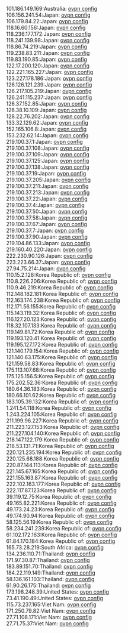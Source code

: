 101.186.149.169:Australia: [ovpn config](vpn/101_186_149_169.ovpn)  
106.156.241.54:Japan: [ovpn config](vpn/106_156_241_54.ovpn)  
106.179.84.22:Japan: [ovpn config](vpn/106_179_84_22.ovpn)  
118.16.60.156:Japan: [ovpn config](vpn/118_16_60_156.ovpn)  
118.236.177.172:Japan: [ovpn config](vpn/118_236_177_172.ovpn)  
118.241.139.98:Japan: [ovpn config](vpn/118_241_139_98.ovpn)  
118.86.74.219:Japan: [ovpn config](vpn/118_86_74_219.ovpn)  
119.238.83.211:Japan: [ovpn config](vpn/119_238_83_211.ovpn)  
119.83.190.85:Japan: [ovpn config](vpn/119_83_190_85.ovpn)  
122.17.200.120:Japan: [ovpn config](vpn/122_17_200_120.ovpn)  
122.221.165.227:Japan: [ovpn config](vpn/122_221_165_227.ovpn)  
123.227.178.186:Japan: [ovpn config](vpn/123_227_178_186.ovpn)  
126.126.121.239:Japan: [ovpn config](vpn/126_126_121_239.ovpn)  
126.217.105.219:Japan: [ovpn config](vpn/126_217_105_219.ovpn)  
126.241.115.237:Japan: [ovpn config](vpn/126_241_115_237.ovpn)  
126.37.152.85:Japan: [ovpn config](vpn/126_37_152_85.ovpn)  
126.38.10.109:Japan: [ovpn config](vpn/126_38_10_109.ovpn)  
128.22.76.202:Japan: [ovpn config](vpn/128_22_76_202.ovpn)  
133.32.129.62:Japan: [ovpn config](vpn/133_32_129_62.ovpn)  
152.165.106.8:Japan: [ovpn config](vpn/152_165_106_8.ovpn)  
153.232.62.14:Japan: [ovpn config](vpn/153_232_62_14.ovpn)  
219.100.37.1:Japan: [ovpn config](vpn/219_100_37_1.ovpn)  
219.100.37.108:Japan: [ovpn config](vpn/219_100_37_108.ovpn)  
219.100.37.109:Japan: [ovpn config](vpn/219_100_37_109.ovpn)  
219.100.37.125:Japan: [ovpn config](vpn/219_100_37_125.ovpn)  
219.100.37.138:Japan: [ovpn config](vpn/219_100_37_138.ovpn)  
219.100.37.19:Japan: [ovpn config](vpn/219_100_37_19.ovpn)  
219.100.37.205:Japan: [ovpn config](vpn/219_100_37_205.ovpn)  
219.100.37.211:Japan: [ovpn config](vpn/219_100_37_211.ovpn)  
219.100.37.213:Japan: [ovpn config](vpn/219_100_37_213.ovpn)  
219.100.37.22:Japan: [ovpn config](vpn/219_100_37_22.ovpn)  
219.100.37.4:Japan: [ovpn config](vpn/219_100_37_4.ovpn)  
219.100.37.50:Japan: [ovpn config](vpn/219_100_37_50.ovpn)  
219.100.37.58:Japan: [ovpn config](vpn/219_100_37_58.ovpn)  
219.100.37.67:Japan: [ovpn config](vpn/219_100_37_67.ovpn)  
219.100.37.7:Japan: [ovpn config](vpn/219_100_37_7.ovpn)  
219.100.37.90:Japan: [ovpn config](vpn/219_100_37_90.ovpn)  
219.104.86.133:Japan: [ovpn config](vpn/219_104_86_133.ovpn)  
219.160.40.220:Japan: [ovpn config](vpn/219_160_40_220.ovpn)  
222.230.90.126:Japan: [ovpn config](vpn/222_230_90_126.ovpn)  
223.223.66.37:Japan: [ovpn config](vpn/223_223_66_37.ovpn)  
27.94.75.214:Japan: [ovpn config](vpn/27_94_75_214.ovpn)  
110.15.2.128:Korea Republic of: [ovpn config](vpn/110_15_2_128.ovpn)  
110.8.226.206:Korea Republic of: [ovpn config](vpn/110_8_226_206.ovpn)  
110.9.46.219:Korea Republic of: [ovpn config](vpn/110_9_46_219.ovpn)  
112.148.182.181:Korea Republic of: [ovpn config](vpn/112_148_182_181.ovpn)  
112.163.174.238:Korea Republic of: [ovpn config](vpn/112_163_174_238.ovpn)  
112.171.56.155:Korea Republic of: [ovpn config](vpn/112_171_56_155.ovpn)  
115.143.119.32:Korea Republic of: [ovpn config](vpn/115_143_119_32.ovpn)  
116.127.20.123:Korea Republic of: [ovpn config](vpn/116_127_20_123.ovpn)  
118.32.107.133:Korea Republic of: [ovpn config](vpn/118_32_107_133.ovpn)  
119.149.81.72:Korea Republic of: [ovpn config](vpn/119_149_81_72.ovpn)  
119.193.120.41:Korea Republic of: [ovpn config](vpn/119_193_120_41.ovpn)  
119.195.127.172:Korea Republic of: [ovpn config](vpn/119_195_127_172.ovpn)  
121.140.179.154:Korea Republic of: [ovpn config](vpn/121_140_179_154.ovpn)  
121.140.63.175:Korea Republic of: [ovpn config](vpn/121_140_63_175.ovpn)  
121.159.58.83:Korea Republic of: [ovpn config](vpn/121_159_58_83.ovpn)  
175.113.107.68:Korea Republic of: [ovpn config](vpn/175_113_107_68.ovpn)  
175.125.156.5:Korea Republic of: [ovpn config](vpn/175_125_156_5.ovpn)  
175.202.52.36:Korea Republic of: [ovpn config](vpn/175_202_52_36.ovpn)  
180.64.36.183:Korea Republic of: [ovpn config](vpn/180_64_36_183.ovpn)  
180.66.101.62:Korea Republic of: [ovpn config](vpn/180_66_101_62.ovpn)  
183.105.39.132:Korea Republic of: [ovpn config](vpn/183_105_39_132.ovpn)  
1.241.54.118:Korea Republic of: [ovpn config](vpn/1_241_54_118.ovpn)  
1.243.224.105:Korea Republic of: [ovpn config](vpn/1_243_224_105.ovpn)  
211.199.96.227:Korea Republic of: [ovpn config](vpn/211_199_96_227.ovpn)  
211.223.127.153:Korea Republic of: [ovpn config](vpn/211_223_127_153.ovpn)  
211.227.104.140:Korea Republic of: [ovpn config](vpn/211_227_104_140.ovpn)  
218.147.122.179:Korea Republic of: [ovpn config](vpn/218_147_122_179.ovpn)  
218.53.131.71:Korea Republic of: [ovpn config](vpn/218_53_131_71.ovpn)  
220.121.235.194:Korea Republic of: [ovpn config](vpn/220_121_235_194.ovpn)  
220.125.68.188:Korea Republic of: [ovpn config](vpn/220_125_68_188.ovpn)  
220.87.144.113:Korea Republic of: [ovpn config](vpn/220_87_144_113.ovpn)  
221.145.67.165:Korea Republic of: [ovpn config](vpn/221_145_67_165.ovpn)  
221.155.163.87:Korea Republic of: [ovpn config](vpn/221_155_163_87.ovpn)  
222.102.163.177:Korea Republic of: [ovpn config](vpn/222_102_163_177.ovpn)  
222.117.87.123:Korea Republic of: [ovpn config](vpn/222_117_87_123.ovpn)  
39.119.12.75:Korea Republic of: [ovpn config](vpn/39_119_12_75.ovpn)  
49.165.82.221:Korea Republic of: [ovpn config](vpn/49_165_82_221.ovpn)  
49.173.24.23:Korea Republic of: [ovpn config](vpn/49_173_24_23.ovpn)  
49.174.90.94:Korea Republic of: [ovpn config](vpn/49_174_90_94.ovpn)  
58.125.56.19:Korea Republic of: [ovpn config](vpn/58_125_56_19.ovpn)  
58.234.241.239:Korea Republic of: [ovpn config](vpn/58_234_241_239.ovpn)  
61.102.172.163:Korea Republic of: [ovpn config](vpn/61_102_172_163.ovpn)  
61.84.170.184:Korea Republic of: [ovpn config](vpn/61_84_170_184.ovpn)  
165.73.28.219:South Africa: [ovpn config](vpn/165_73_28_219.ovpn)  
134.236.110.71:Thailand: [ovpn config](vpn/134_236_110_71.ovpn)  
171.97.30.87:Thailand: [ovpn config](vpn/171_97_30_87.ovpn)  
183.89.151.70:Thailand: [ovpn config](vpn/183_89_151_70.ovpn)  
184.22.119.149:Thailand: [ovpn config](vpn/184_22_119_149.ovpn)  
58.136.161.103:Thailand: [ovpn config](vpn/58_136_161_103.ovpn)  
61.90.26.175:Thailand: [ovpn config](vpn/61_90_26_175.ovpn)  
173.198.248.39:United States: [ovpn config](vpn/173_198_248_39.ovpn)  
73.41.190.49:United States: [ovpn config](vpn/73_41_190_49.ovpn)  
115.73.237.165:Viet Nam: [ovpn config](vpn/115_73_237_165.ovpn)  
171.250.79.82:Viet Nam: [ovpn config](vpn/171_250_79_82.ovpn)  
27.71.108.171:Viet Nam: [ovpn config](vpn/27_71_108_171.ovpn)  
27.71.75.37:Viet Nam: [ovpn config](vpn/27_71_75_37.ovpn)  
